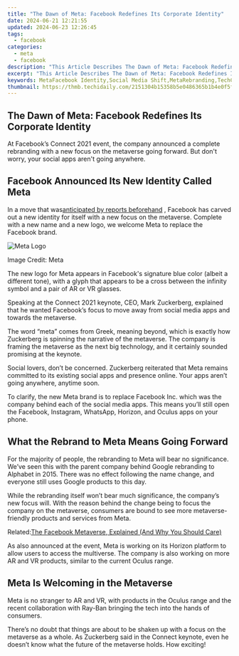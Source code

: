 ```yaml
---
title: "The Dawn of Meta: Facebook Redefines Its Corporate Identity"
date: 2024-06-21 12:21:55
updated: 2024-06-23 12:26:45
tags:
  - facebook
categories:
  - meta
  - facebook
description: "This Article Describes The Dawn of Meta: Facebook Redefines Its Corporate Identity"
excerpt: "This Article Describes The Dawn of Meta: Facebook Redefines Its Corporate Identity"
keywords: MetaFacebook Identity,Social Media Shift,MetaRebranding,TechCorpIdentityChange,DigitalEvolution,FacebookNewImage,NetworkRedefinition
thumbnail: https://thmb.techidaily.com/2151304b15358b5e0486365b1b4e0f5fc2185a4452deb2b08eaf2b9d1e47c0a1.jpg
---
```


## The Dawn of Meta: Facebook Redefines Its Corporate Identity

 At Facebook’s Connect 2021 event, the company announced a complete rebranding with a new focus on the metaverse going forward. But don't worry, your social apps aren't going anywhere.

## Facebook Announced Its New Identity Called Meta

 In a move that was[anticipated by reports beforehand](https://www.makeuseof.com/facebook-might-change-name/) , Facebook has carved out a new identity for itself with a new focus on the metaverse. Complete with a new name and a new logo, we welcome Meta to replace the Facebook brand.

![Meta Logo](https://static1.makeuseofimages.com/wordpress/wp-content/uploads/2021/10/Meta-Logo.jpeg)

Image Credit: Meta

 The new logo for Meta appears in Facebook's signature blue color (albeit a different tone), with a glyph that appears to be a cross between the infinity symbol and a pair of AR or VR glasses.

 Speaking at the Connect 2021 keynote, CEO, Mark Zuckerberg, explained that he wanted Facebook’s focus to move away from social media apps and towards the metaverse.

 The word “meta” comes from Greek, meaning beyond, which is exactly how Zuckerberg is spinning the narrative of the metaverse. The company is framing the metaverse as the next big technology, and it certainly sounded promising at the keynote.

 Social lovers, don’t be concerned. Zuckerberg reiterated that Meta remains committed to its existing social apps and presence online. Your apps aren’t going anywhere, anytime soon.

 To clarify, the new Meta brand is to replace Facebook Inc. which was the company behind each of the social media apps. This means you’ll still open the Facebook, Instagram, WhatsApp, Horizon, and Oculus apps on your phone.

## What the Rebrand to Meta Means Going Forward

 For the majority of people, the rebranding to Meta will bear no significance. We’ve seen this with the parent company behind Google rebranding to Alphabet in 2015\. There was no effect following the name change, and everyone still uses Google products to this day.

 While the rebranding itself won’t bear much significance, the company’s new focus will. With the reason behind the change being to focus the company on the metaverse, consumers are bound to see more metaverse-friendly products and services from Meta.

 Related:[The Facebook Metaverse, Explained (And Why You Should Care)](https://www.makeuseof.com/facebook-metaverse-explained/)

 As also announced at the event, Meta is working on its Horizon platform to allow users to access the multiverse. The company is also working on more AR and VR products, similar to the current Oculus range.

## Meta Is Welcoming in the Metaverse

 Meta is no stranger to AR and VR, with products in the Oculus range and the recent collaboration with Ray-Ban bringing the tech into the hands of consumers.

 There’s no doubt that things are about to be shaken up with a focus on the metaverse as a whole. As Zuckerberg said in the Connect keynote, even he doesn’t know what the future of the metaverse holds. How exciting!


<ins class="adsbygoogle"
     style="display:block"
     data-ad-format="autorelaxed"
     data-ad-client="ca-pub-7571918770474297"
     data-ad-slot="1223367746"></ins>



<ins class="adsbygoogle"
     style="display:block"
     data-ad-client="ca-pub-7571918770474297"
     data-ad-slot="8358498916"
     data-ad-format="auto"
     data-full-width-responsive="true"></ins>
